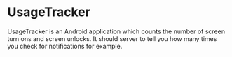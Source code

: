 # UsageTracker
UsageTracker is an Android application which counts the number of screen turn ons and screen unlocks. It should server to tell you how many times you check for notifications for example.
